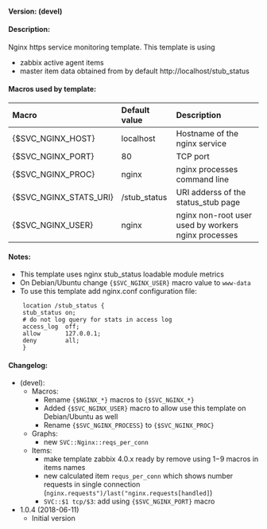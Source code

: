 #### Version: (devel)

#### Description:
Nginx https service monitoring template. This template is using
- zabbix active agent items
- master item data obtained from by default http://localhost/stub_status

#### Macros used by template:

| Macro                  | Default value       | Description                                         |
| :--------------------- | :------------------ | :-------------------------------------------------- |
| {$SVC_NGINX_HOST}      | localhost           | Hostname of the nginx service                       |
| {$SVC_NGINX_PORT}      | 80                  | TCP port                                            |
| {$SVC_NGINX_PROC}      | nginx               | nginx processes command line                        |
| {$SVC_NGINX_STATS_URI} | /stub_status        | URI adderss of the status_stub page                 |
| {$SVC_NGINX_USER}      | nginx               | nginx non-root user used by workers nginx processes |

#### Notes:
- This template uses nginx stub_status loadable module metrics
- On Debian/Ubuntu change ```{$SVC_NGINX_USER}``` macro value to ```www-data```
- To use this template add nginx.conf configuration file:
```
    location /stub_status {
	stub_status	on;
	# do not log query for stats in access log
	access_log	off;
	allow		127.0.0.1;
	deny		all;
    }
```
#### Changelog:
- (devel):
  - Macros:
    - Rename ```{$NGINX_*}``` macros to ```{$SVC_NGINX_*}```
    - Added ```{$SVC_NGINX_USER}``` macro to allow use this template on Debian/Ubuntu as well
    - Rename ```{$SVC_NGINX_PROCESS}``` to ```{$SVC_NGINX_PROC}```
  - Graphs:
    - new ```SVC::Nginx::reqs_per_conn```
  - Items:
    - make template zabbix 4.0.x ready by remove using $1-$9 macros in items names
    - new calculated item ```requs_per_conn``` which shows number requests in single connection (```nginx.requests")/last("nginx.requests[handled]```)
    - ```SVC::$1 tcp/$3```: add using ```{$SVC_NGINX_PORT}``` macro
- 1.0.4 (2018-06-11)
  - Initial version
